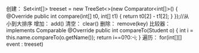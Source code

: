 创建：
Set<int[]> treeset = new TreeSet<>(new Comparator<int[]>() {
    @Override
    public int compare(int[] t0, int[] t1) {
        return t0[2] - t1[2];
    }
});//从小到大排序
增加：
add()
清空：
clear()
删除：
remove(key)
比较器：
implements Comparable<Student>
@Override
public int compareTo(Student o) {
    int i = this.name.compareTo(o.getName());
   return i==0?0:-i;
}
遍历：
for(int[][] event : treeset)